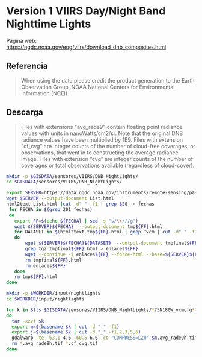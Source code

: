 # Version 1 VIIRS Day/Night Band Nighttime Lights

Página web: https://ngdc.noaa.gov/eog/viirs/download_dnb_composites.html


## Referencia
> When using the data please credit the product generation to the Earth Observation Group, NOAA National Centers for Environmental Information (NCEI).

## Descarga

> Files with extensions "avg_rade9" contain floating point radiance values with units in nanoWatts/cm2/sr. Note that the original DNB radiance values have been multiplied by 1E9. Files with extension "cf_cvg" are integer counts of the number of cloud-free coverages, or observations, that went in to constructing the average radiance image. Files with extension “cvg” are integer counts of the number of coverages or total observations available (regardless of cloud-cover).


```sh
mkdir -p $GISDATA/sensores/VIIRS/DNB_NightLights/
cd $GISDATA/sensores/VIIRS/DNB_NightLights/

export SERVER=https://data.ngdc.noaa.gov/instruments/remote-sensing/passive/spectrometers-radiometers/imaging/viirs/dnb_composites/v10/
wget $SERVER --output-document List.html
html2text List.html |cut -d" " -f1 | grep $20  > fechas
 for FECHA in $(grep 201 fechas)
 do
   export FF=$(echo ${FECHA} | sed -s "s/\\///g")
   wget ${SERVER}${FECHA}  --output-document tmp${FF}.html
   for DATASET in $(html2text tmp${FF}.html | grep ^vcm | cut -d" " -f1)
   do
       wget ${SERVER}${FECHA}${DATASET}  --output-document tmpfinal${FF}.html
       grep tgz tmpfinal${FF}.html > enlaces${FF}
       wget --continue -i enlaces${FF} --force-html --base=${SERVER}${FECHA}${DATASET}
       rm tmpfinal${FF}.html
       rm enlaces${FF}
   done
   rm tmp${FF}.html
done

```

```sh
mkdir -p $WORKDIR/input/nightlights
cd $WORKDIR/input/nightlights

for k in $(ls $GISDATA/sensores/VIIRS/DNB_NightLights/*75N180W_vcmcfg*tgz)
do
  tar -xzvf $k
  export m=$(basename $k | cut -d "." -f1)
  export j=$(basename $k | cut -d "_" -f1,2,3,5,6)
  gdalwarp -te -63.1 4.6 -60.5 6.6 -co "COMPRESS=LZW" $m.avg_rade9h.tif $j.tif
  rm *.avg_rade9h.tif *.cf_cvg.tif
done


```
